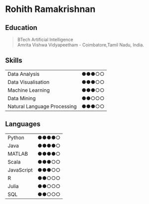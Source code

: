 # Rohith Ramakrishnan

## Education
>BTech Artificial Intelligence  
>Amrita Vishwa Vidyapeetham - Coimbatore,Tamil Nadu, India. 

## Skills
|                              |         |
|------------------------------|---------|
| Data Analysis                |  ●●●○○  |
| Data Visualisation           |  ●●●○○  | 
| Machine Learning             |  ●●●○○  |
| Data Mining                  |  ●●○○○  |
| Natural Language Processing  |  ●●●○○  | 

## Languages
|                              |         |
|------------------------------|---------|
| Python                       |  ●●●●○  |
| Java                         |  ●●●●○  | 
| MATLAB                       |  ●●●●○  |  
| Scala                        |  ●●●○○  |
| JavaScript                   |  ●●●○○  |
| R                           |  ●●○○○  |
| Julia                           |  ●●○○○  |
| SQL                           |  ●●○○○  |. 
